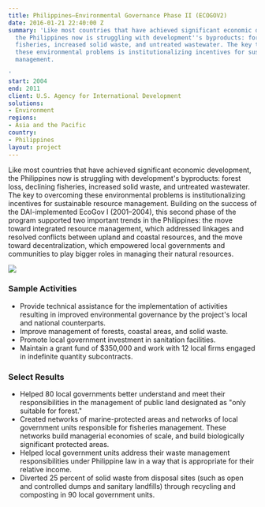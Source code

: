 ```yaml
---
title: Philippines—Environmental Governance Phase II (ECOGOV2)
date: 2016-01-21 22:40:00 Z
summary: 'Like most countries that have achieved significant economic development,
  the Philippines now is struggling with development''s byproducts: forest loss, declining
  fisheries, increased solid waste, and untreated wastewater. The key to overcoming
  these environmental problems is institutionalizing incentives for sustainable resource
  management.

'
start: 2004
end: 2011
client: U.S. Agency for International Development
solutions:
- Environment
regions:
- Asia and the Pacific
country:
- Philippines
layout: project
---
```


Like most countries that have achieved significant economic development, the Philippines now is struggling with development's byproducts: forest loss, declining fisheries, increased solid waste, and untreated wastewater. The key to overcoming these environmental problems is institutionalizing incentives for sustainable resource management. Building on the success of the DAI-implemented EcoGov I (2001–2004), this second phase of the program supported two important trends in the Philippines: the move toward integrated resource management, which addressed linkages and resolved conflicts between upland and coastal resources, and the move toward decentralization, which empowered local governments and communities to play bigger roles in managing their natural resources.

![][1]

###  Sample Activities

* Provide technical assistance for the implementation of activities resulting in improved environmental governance by the project's local and national counterparts.
* Improve management of forests, coastal areas, and solid waste.
* Promote local government investment in sanitation facilities.
* Maintain a grant fund of $350,000 and work with 12 local firms engaged in indefinite quantity subcontracts.

###  Select Results

* Helped 80 local governments better understand and meet their responsibilities in the management of public land designated as "only suitable for forest."
* Created networks of marine-protected areas and networks of local government units responsible for fisheries management. These networks build managerial economies of scale, and build biologically significant protected areas.
* Helped local government units address their waste management responsibilities under Philippine law in a way that is appropriate for their relative income.
* Diverted 25 percent of solid waste from disposal sites (such as open and controlled dumps and sanitary landfills) through recycling and composting in 90 local government units.

[1]: https://assetify-dai.com/projects/PhilippinesECOGOVII.jpg
